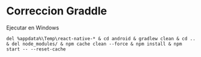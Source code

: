 # Correccion Graddle

Ejecutar en Windows

`del %appdata%\Temp\react-native-* & cd android & gradlew clean & cd .. & del node_modules/ & npm cache clean --force & npm install & npm start -- --reset-cache`